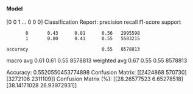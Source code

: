 #### Model
[0 0 1 ... 0 0 0]
Classification Report:
              precision    recall  f1-score   support

           0       0.43      0.81      0.56   2995598
           1       0.80      0.41      0.55   5583215

    accuracy                           0.55   8578813
   macro avg       0.61      0.61      0.55   8578813
weighted avg       0.67      0.55      0.55   8578813

Accuracy: 0.5520550453774898
Confusion Matrix:
[[2424868  570730]
 [3272106 2311109]]
Confusion Matrix (%):
[[28.26577523  6.65278518]
 [38.14171028 26.93972931]]
